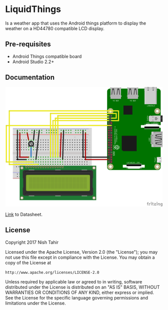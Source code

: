 LiquidThings
=====================================

Is a weather app that uses the Android things platform to display the weather on a HD44780 compatible LCD display.

Pre-requisites
--------------

- Android Things compatible board
- Android Studio 2.2+

Documentation
-------------

![Wiring](https://github.com/nishtahir/LiquidThings/blob/master/android_things_lcd_wiring.png)

[Link](http://lcd-linux.sourceforge.net/pdfdocs/hd44780.pdf) to Datasheet.

License
-------

Copyright 2017 Nish Tahir

Licensed under the Apache License, Version 2.0 (the "License"); you may not use this file except in compliance with the License. You may obtain a copy of the License at

```
http://www.apache.org/licenses/LICENSE-2.0

```

Unless required by applicable law or agreed to in writing, software distributed under the License is distributed on an "AS IS" BASIS, WITHOUT WARRANTIES OR CONDITIONS OF ANY KIND, either express or implied. See the License for the specific language governing permissions and limitations under the License.
